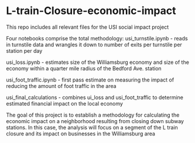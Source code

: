 # L-train-Closure-economic-impact

This repo includes all relevant files for the USI social impact project

Four notebooks comprise the total methodology:
usi_turnstile.ipynb - reads in turnstile data and wrangles it down to number of exits per turnstile per station per day 

usi_loss.ipynb - estimates size of the Williamsburg economy and size of the economy within a quarter mile radius of the Bedford Ave. station

usi_foot_traffic.ipynb - first pass estimate on measuring the impact of reducing the amount of foot traffic in the area

usi_final_calculations - combines ui_loss and usi_foot_traffic to determine estimated financial impact on the local economy



The goal of this project is to establish a methodology for calculating the economic impact on a neighborhood resulting from closing down subway stations. In this case, the analysis will focus on a segment of the L train closure and its impact on businesses in the Williamsburg area 
